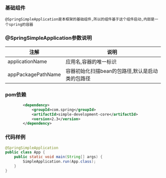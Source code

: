 ### 基础组件
    @SpringSimpleApplication是本框架的基础组件,所以的组件基于这个组件启动,内部是一个spring的容器
### @SpringSimpleApplication参数说明
|注解 | 说明 |
| --- | --- |
| applicationName | 应用名,容器的唯一标识 |
| appPackagePathName | 容器初始化扫描bean的包路径,默认是启动类的包路径|
### pom依赖
```xml
        <dependency>
            <groupId>com.spring</groupId>
            <artifactId>simple-development-core</artifactId>
            <version>2.3</version>
        </dependency>
```
### 代码样例
```java
@SpringSimpleApplication
public class App {
    public static void main(String[] args) {
        SimpleApplication.run(App.class);
    }
}
```
